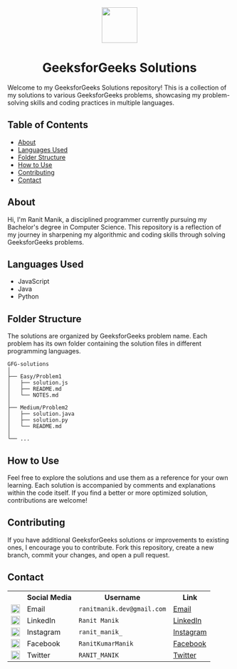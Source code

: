 <div align="center">
  <img height="80" src="https://upload.wikimedia.org/wikipedia/commons/thumb/4/43/GeeksforGeeks.svg/1280px-GeeksforGeeks.svg.png">
  <h1>GeeksforGeeks Solutions</h1>
</div>

Welcome to my GeeksforGeeks Solutions repository! This is a collection of my solutions to various GeeksforGeeks problems, showcasing my problem-solving skills and coding practices in multiple languages.

## Table of Contents

- [About](#about)
- [Languages Used](#languages-used)
- [Folder Structure](#folder-structure)
- [How to Use](#how-to-use)
- [Contributing](#contributing)
- [Contact](#contact)

## About

Hi, I'm Ranit Manik, a disciplined programmer currently pursuing my Bachelor's degree in Computer Science. This repository is a reflection of my journey in sharpening my algorithmic and coding skills through solving GeeksforGeeks problems.

## Languages Used

- JavaScript
- Java
- Python

## Folder Structure

The solutions are organized by GeeksforGeeks problem name. Each problem has its own folder containing the solution files in different programming languages.

```
GFG-solutions
│
├── Easy/Problem1
│   ├── solution.js
│   ├── README.md
│   └── NOTES.md
│
├── Medium/Problem2
│   ├── solution.java
│   ├── solution.py
│   └── README.md
│
└── ...
```

## How to Use

Feel free to explore the solutions and use them as a reference for your own learning. Each solution is accompanied by comments and explanations within the code itself. If you find a better or more optimized solution, contributions are welcome!

## Contributing

If you have additional GeeksforGeeks solutions or improvements to existing ones, I encourage you to contribute. Fork this repository, create a new branch, commit your changes, and open a pull request.

## Contact

<table>
  <tr>
    <th></th>
    <th>Social Media</th>
    <th>Username</th>
    <th>Link</th>
  </tr>
  <tr>
    <td><img src="https://cdn4.iconfinder.com/data/icons/social-media-logos-6/512/112-gmail_email_mail-512.png" width="20" /></td>
    <td>Email</td>
    <td><code>ranitmanik.dev@gmail.com</code></td>
    <td><a href="mailto:ranitmanik.dev@gmail.com" target="_blank">Email</a></td>
  </tr>
  <tr>
    <td><img src="https://upload.wikimedia.org/wikipedia/commons/thumb/c/ca/LinkedIn_logo_initials.png/480px-LinkedIn_logo_initials.png" width="20" /></td>
    <td>LinkedIn</td>
    <td><code>Ranit Manik</code></td>
    <td><a href="https://www.linkedin.com/in/ranit-manik/" target="_blank">LinkedIn</a></td>
  </tr>
  <tr>
    <td><img src="https://upload.wikimedia.org/wikipedia/commons/thumb/a/a5/Instagram_icon.png/600px-Instagram_icon.png" width="20" /></td>
    <td>Instagram</td>
    <td><code>ranit_manik_</code></td>
    <td><a href="https://www.instagram.com/ranit_manik_/" target="_blank">Instagram</a></td>
  </tr>
  <tr>
    <td><img src="https://upload.wikimedia.org/wikipedia/commons/6/6c/Facebook_Logo_2023.png" width="20" /></td>
    <td>Facebook</td>
    <td><code>RanitKumarManik</code></td>
    <td><a href="https://www.facebook.com/RanitKumarManik/" target="_blank">Facebook</a></td>
  </tr>
  <tr>
    <td><img src="https://upload.wikimedia.org/wikipedia/commons/thumb/6/6f/Logo_of_Twitter.svg/512px-Logo_of_Twitter.svg.png" width="20" /></td>
    <td>Twitter</td>
    <td><code>RANIT_MANIK</code></td>
    <td><a href="https://twitter.com/RANIT_MANIK" target="_blank">Twitter</a></td>
  </tr>
</table>
